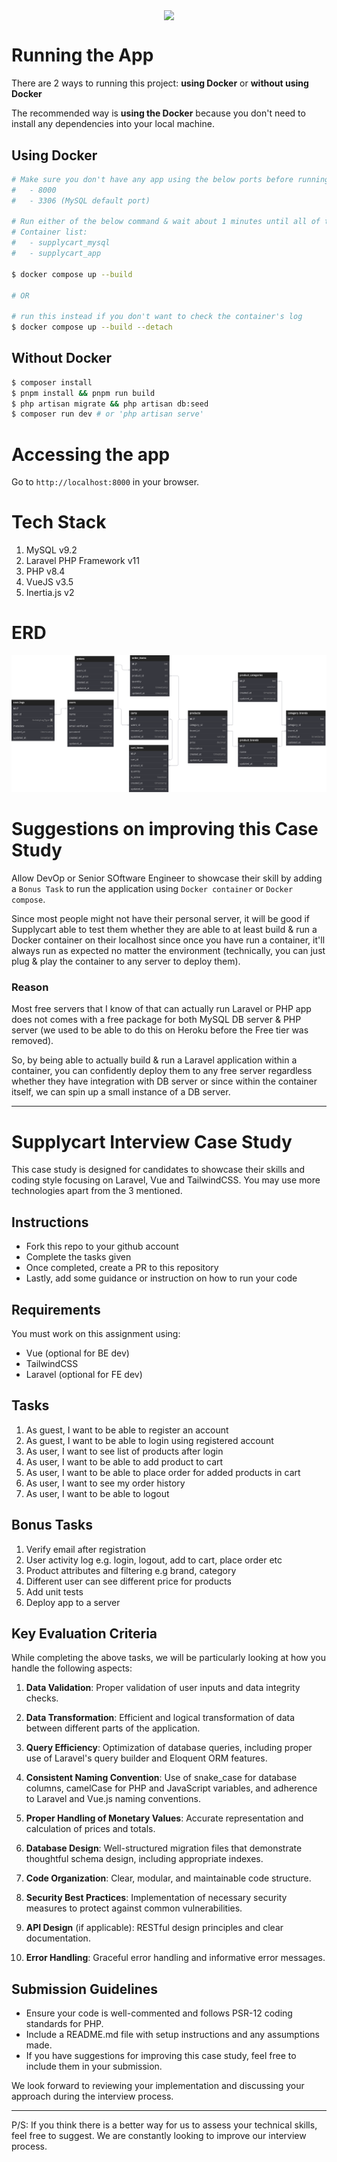 <p align="center">
    <img align="center" src="https://supplycart.my/wp-content/uploads/2019/09/sc_logo_tm.png">
</p>

# Running the App

There are 2 ways to running this project: **using Docker** or **without using Docker**

The recommended way is **using the Docker** because you don't need to install any dependencies into your local machine.

## Using Docker

```bash
# Make sure you don't have any app using the below ports before running the command:
#   - 8000
#   - 3306 (MySQL default port)

# Run either of the below command & wait about 1 minutes until all of the containers have started.
# Container list:
#   - supplycart_mysql
#   - supplycart_app

$ docker compose up --build

# OR

# run this instead if you don't want to check the container's log
$ docker compose up --build --detach
```

## Without Docker

```bash
$ composer install
$ pnpm install && pnpm run build
$ php artisan migrate && php artisan db:seed
$ composer run dev # or 'php artisan serve'
```

# Accessing the app

Go to `http://localhost:8000` in your browser.

# Tech Stack

1. MySQL v9.2
2. Laravel PHP Framework v11
3. PHP v8.4
4. VueJS v3.5
5. Inertia.js v2

# ERD

![erd.svg](erd.svg 'erd.svg by dbdiagram.io')

# Suggestions on improving this Case Study

Allow DevOp or Senior SOftware Engineer to showcase their skill by adding a `Bonus Task` to run the application using `Docker container` or `Docker compose`.

Since most people might not have their personal server, it will be good if Supplycart able to test them whether they are able to at least build & run a Docker container on their localhost since once you have run a container, it'll always run as expected no matter the environment (technically, you can just plug & play the container to any server to deploy them).

### Reason

Most free servers that I know of that can actually run Laravel or PHP app does not comes with a free package for both MySQL DB server & PHP server (we used to be able to do this on Heroku before the Free tier was removed).

So, by being able to actually build & run a Laravel application within a container, you can confidently deploy them to any free server regardless whether they have integration with DB server or since within the container itself, we can spin up a small instance of a DB server.

---

# Supplycart Interview Case Study

This case study is designed for candidates to showcase their skills and coding style focusing on Laravel, Vue and TailwindCSS. You may use more technologies apart from the 3 mentioned.

## Instructions

- Fork this repo to your github account
- Complete the tasks given
- Once completed, create a PR to this repository
- Lastly, add some guidance or instruction on how to run your code

## Requirements

You must work on this assignment using:

- Vue (optional for BE dev)
- TailwindCSS
- Laravel (optional for FE dev)

## Tasks

1. As guest, I want to be able to register an account
2. As guest, I want to be able to login using registered account
3. As user, I want to see list of products after login
4. As user, I want to be able to add product to cart
5. As user, I want to be able to place order for added products in cart
6. As user, I want to see my order history
7. As user, I want to be able to logout

## Bonus Tasks

1. Verify email after registration
2. User activity log e.g. login, logout, add to cart, place order etc
3. Product attributes and filtering e.g brand, category
4. Different user can see different price for products
5. Add unit tests
6. Deploy app to a server

## Key Evaluation Criteria

While completing the above tasks, we will be particularly looking at how you handle the following aspects:

1. **Data Validation**: Proper validation of user inputs and data integrity checks.

2. **Data Transformation**: Efficient and logical transformation of data between different parts of the application.

3. **Query Efficiency**: Optimization of database queries, including proper use of Laravel's query builder and Eloquent ORM features.

4. **Consistent Naming Convention**: Use of snake_case for database columns, camelCase for PHP and JavaScript variables, and adherence to Laravel and Vue.js naming conventions.

5. **Proper Handling of Monetary Values**: Accurate representation and calculation of prices and totals.

6. **Database Design**: Well-structured migration files that demonstrate thoughtful schema design, including appropriate indexes.

7. **Code Organization**: Clear, modular, and maintainable code structure.

8. **Security Best Practices**: Implementation of necessary security measures to protect against common vulnerabilities.

9. **API Design** (if applicable): RESTful design principles and clear documentation.

10. **Error Handling**: Graceful error handling and informative error messages.

## Submission Guidelines

- Ensure your code is well-commented and follows PSR-12 coding standards for PHP.
- Include a README.md file with setup instructions and any assumptions made.
- If you have suggestions for improving this case study, feel free to include them in your submission.

We look forward to reviewing your implementation and discussing your approach during the interview process.

---

P/S: If you think there is a better way for us to assess your technical skills, feel free to suggest. We are constantly looking to improve our interview process.
